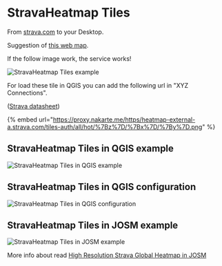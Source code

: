 # StravaHeatmap Tiles

From [strava.com](https://www.strava.com/heatmap#10.11/-121.51901/38.46918/hot/all) to your Desktop.

Suggestion of [this web map](https://nakarte.me/#m=13/45.48029/9.20208).

If the follow image work, the service works!

![StravaHeatmap Tiles example](https://proxy.nakarte.me/https/heatmap-external-a.strava.com/tiles-auth/all/hot/15/17217/11725.png?px=256)

For load these tile in QGIS you can add the following url in "XYZ Connections".

([Strava datasheet](https://github.com/piergiorgio-roveda/gistips-academy/blob/main/datasheets/datasheets-01/datasheet-geodata-basemap-strava.md))

{% embed url="https://proxy.nakarte.me/https/heatmap-external-a.strava.com/tiles-auth/all/hot/%7Bz%7D/%7Bx%7D/%7By%7D.png" %}

## StravaHeatmap Tiles in QGIS example

![StravaHeatmap Tiles in QGIS example](https://www.cityplanner.biz/media/C210420-qgis-strava-nakarte-proxy.png)

## StravaHeatmap Tiles in QGIS configuration

![StravaHeatmap Tiles in QGIS configuration](https://www.cityplanner.biz/media/C210420-qgis-strava-nakarte-proxy-config.png)

## StravaHeatmap Tiles in JOSM example

![StravaHeatmap Tiles in JOSM example](https://www.cityplanner.biz/media/C210420-josm-strava-nakarte-proxy.png)

More info about read [High Resolution Strava Global Heatmap in JOSM](https://nuxx.net/blog/2020/05/24/high-resolution-strava-global-heatmap-in-josm/)
